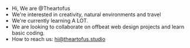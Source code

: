 - Hi, We are @Theartofus
- We're interested in creativity, natural environments and travel
- We're currently learning A LOT. 
- We are looking to collaborate on offbeat web design projects and learn basic coding.
- How to reach us: hi@theartofus.studio

<!---
Theartofus/Theartofus is a ✨ special ✨ repository because its `README.md` (this file) appears on your GitHub profile.
You can click the Preview link to take a look at your changes.
--->

